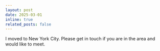 ```yaml
---
layout: post
date: 2025-03-01
inline: true
related_posts: false
---
```


I moved to New York City. Please get in touch if you are in the area and would like to meet.
